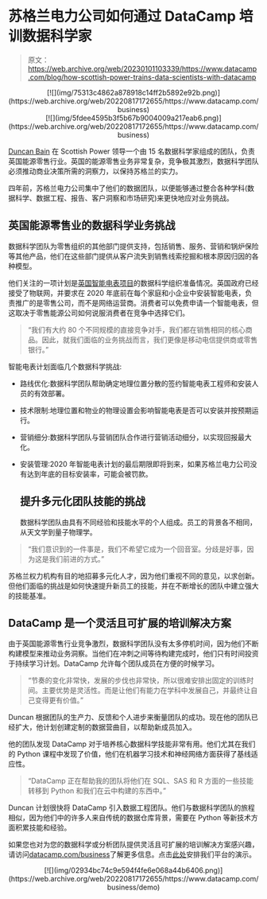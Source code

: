 # 苏格兰电力公司如何通过 DataCamp 培训数据科学家

> 原文：<https://web.archive.org/web/20230101103339/https://www.datacamp.com/blog/how-scottish-power-trains-data-scientists-with-datacamp>

<center>[![](img/75313c4862a878918c14ff2b5892e92b.png)](https://web.archive.org/web/20220817172655/https://www.datacamp.com/business)</center>

<center>[![](img/5fdee4595b3f5b67b9004009a217eab6.png)](https://web.archive.org/web/20220817172655/https://www.datacamp.com/business)</center>

[Duncan Bain](https://web.archive.org/web/20220817172655/https://www.linkedin.com/in/duncan-bain-2ab41324/) 在 Scottish Power 领导一个由 15 名数据科学家组成的团队，负责英国能源零售行业。英国的能源零售业务非常复杂，竞争极其激烈，数据科学团队必须推动商业决策所需的洞察力，以保持苏格兰的实力。

四年前，苏格兰电力公司集中了他们的数据团队，以便能够通过整合各种学科(数据科学、数据工程、报告、客户洞察和市场研究)来更快地应对业务挑战。

## 英国能源零售业的数据科学业务挑战

数据科学团队为零售组织的其他部门提供支持，包括销售、服务、营销和锅炉保险等其他产品，他们在这些部门提供从客户流失到销售线索挖掘和根本原因归因的各种模型。

他们关注的一项计划是[英国智能电表项目](https://web.archive.org/web/20220817172655/https://www.datacamp.com/community/blog/why-data-science-readiness-is-important-for-any-industry)的数据科学组织准备情况。英国政府已经接受了物联网，并要求在 2020 年底前在每个家庭和小企业中安装智能电表，负责推广的是零售公司，而不是网络运营商。消费者可以免费申请一个智能电表，但这取决于零售能源公司如何说服消费者在竞争中选择它们。

> “我们有大约 80 个不同规模的直接竞争对手，我们都在销售相同的核心商品。因此，就我们面临的业务挑战而言，我们更像是移动电信提供商或零售银行。”

智能电表计划面临几个数据科学挑战:

*   路线优化:数据科学团队帮助确定地理位置分散的签约智能电表工程师和安装人员的有效部署。
*   技术限制:地理位置和物业的物理设置会影响智能电表是否可以安装并按预期运行。
*   营销细分:数据科学团队与营销团队合作进行营销活动细分，以实现回报最大化。
*   安装管理:2020 年智能电表计划的最后期限即将到来，如果苏格兰电力公司没有达到年底的目标安装率，可能会被罚款。

    ## 提升多元化团队技能的挑战

    数据科学团队由具有不同经验和技能水平的个人组成。员工的背景各不相同，从天文学到量子物理学。

> “我们意识到的一件事是，我们不希望它成为一个回音室。分歧是好事，因为这是我们前进的方式。”

苏格兰权力机构有目的地招募多元化人才，因为他们重视不同的意见，以求创新。但他们面临的挑战是如何快速提升新员工的技能，并在不断增长的团队中建立强大的技能基准。

## DataCamp 是一个灵活且可扩展的培训解决方案

由于英国能源零售行业竞争激烈，数据科学团队没有太多停机时间，因为他们不断构建模型来推动业务洞察。当他们在冲刺之间等待构建完成时，他们只有时间投资于持续学习计划。DataCamp 允许每个团队成员在方便的时候学习。

> “节奏的变化非常快，发展的步伐也非常快，所以很难安排出固定的训练时间。主要优势是灵活性。而是让他们有能力在学科中发展自己，并最终让自己变得更有价值。”

Duncan 根据团队的生产力、反馈和个人进步来衡量团队的成功。现在他的团队已经扩大，他计划创建定制的数据营曲目，以帮助新成员加入。

他的团队发现 DataCamp 对于培养核心数据科学技能非常有用。他们尤其在我们的 Python 课程中发现了价值，他们在机器学习技术和神经网络方面获得了基线适应性。

> “DataCamp 正在帮助我的团队将他们在 SQL、SAS 和 R 方面的一些技能转移到 Python 和我们在云中构建的东西中。”

Duncan 计划很快将 DataCamp 引入数据工程团队。他们与数据科学团队的旅程相似，因为他们中的许多人来自传统的数据仓库背景，需要在 Python 等新技术方面积累技能和经验。

如果您也对为您的数据科学或分析团队提供灵活且可扩展的培训解决方案感兴趣，请访问[datacamp.com/business](https://web.archive.org/web/20220817172655/https://www.datacamp.com/business)了解更多信息。点击[此处](https://web.archive.org/web/20220817172655/https://www.datacamp.com/business/demo/)安排我们平台的演示。

<center>[![](img/02934bc74c9e594f4fe6e068a44b6406.png)](https://web.archive.org/web/20220817172655/https://www.datacamp.com/business/demo)</center>